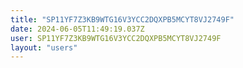 ```yaml
---
title: "SP11YF7Z3KB9WTG16V3YCC2DQXPB5MCYT8VJ2749F"
date: 2024-06-05T11:49:19.037Z
user: SP11YF7Z3KB9WTG16V3YCC2DQXPB5MCYT8VJ2749F
layout: "users"
---
```

    